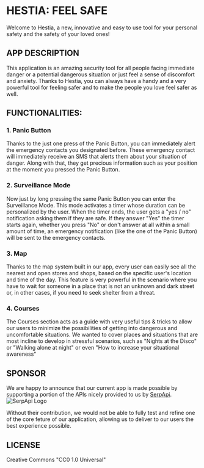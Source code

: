 # HESTIA: FEEL SAFE
Welcome to Hestia, a new, innovative and easy to use tool for your personal safety and the safety of your loved ones!


## APP DESCRIPTION 
This application is an amazing security tool for all people facing immediate danger or a potential dangerous situation or just feel a sense of discomfort and anxiety.
Thanks to Hestia, you can always have a handy and a very powerful tool for feeling safer and to make the people you love feel safer as well.


## FUNCTIONALITIES:


### 1. Panic Button
Thanks to the just one press of the Panic Button, you can immediately alert the emergency contacts you designated before. 
These emergency contact will immediately receive an SMS that alerts them about your situation of danger.
Along with that, they get precious information such as your position at the moment you pressed the Panic Button.

### 2. Surveillance Mode
Now just by long pressing the same Panic Button you can enter the Surveillance Mode. This mode activates a timer whose duration can be personalized by the user. 
When the timer ends, the user gets a "yes / no" notification asking them if they are safe. If they answer "Yes" the timer starts again, whether you press "No" or don't answer 
at all within a small amount of time, an emergency notification (like the one of the Panic Button) will be sent to the emergency contacts.

### 3. Map 
Thanks to the map system built in our app, every user can easily see all the nearest and open stores and shops, based on the specific user's location and time of the day.
This feature is very powerful in the scenario where you have to wait for someone in a place that is not an unknown and dark street or, in other cases, 
if you need to seek shelter from a threat.

### 4. Courses 
The Courses section acts as a guide with very useful tips & tricks to allow our users to minimize the possibilities of getting into dangerous and uncomfortable situations.
We wanted to cover places and situations that are most incline to develop in stressful scenarios, such as "Nights at the Disco" or "Walking alone at night" 
or even "How to increase your situational awareness"

## SPONSOR
We are happy to announce that our current app is made possible by supporting a portion of the APIs nicely provided to us by [SerpApi](https://serpapi.com).![SerpApi Logo](https://github.com/Nexuss05/UProtect/assets/120189548/211d61f0-139d-4e72-a92c-401330aef7e5)

Without their contribution, we would not be able to fully test and refine one of the core feture of our application, allowing us to deliver to our users the best experience possible.


## LICENSE
Creative Commons "CC0 1.0 Universal"


